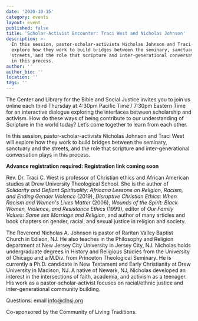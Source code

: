 ```yaml
---
date: '2020-10-15'
category: events
layout: event
published: false
title: 'Scholar-Activist Encounter: Traci West and Nicholas Johnson'
description: >-
  In this session, pastor-scholar-activists Nicholas Johnson and Traci West will
  explore how they work to build bridges between the seminary, sanctuary and the
  streets, and the role that scripture and inter-generational conversation plays
  in this process.
author: ''
author_bio: ''
location: ''
tags: ''
---
```

The Center and Library for the Bible and Social Justice invites you to
join us online each third Thursday at 4:30pm Pacific Time / 7:30pm
Eastern Time for an interactive dialogue exploring the interfaces
between scholarship and activism. How do these ways of being contribute
to our understanding of Scripture in the world today? Let’s come
together to learn from each other.

In this session, pastor-scholar-activists Nicholas Johnson and Traci
West will explore how they work to build bridges between the seminary,
sanctuary and the streets, and the role that scripture and
inter-generational conversation plays in this process.

**Advance registration required: Registration link coming soon**

Rev. Dr. Traci C. West is professor of Christian ethics and African
American studies at Drew University Theological School. She is the
author of _Solidarity and Defiant Spirituality: Africana Lessons on
Religion, Racism, and Ending Gender Violence_ (2019), _Disruptive
Christian Ethics: When Racism and Women's Lives Matter_ (2006), _Wounds of
the Spirit: Black Women, Violence, and Resistance Ethics_ (1999), editor
of _Our Family Values: Same sex Marriage and Religion_, and author of many
articles and book chapters on gender, racial, and sexual justice in
religion and society.

The Reverend Nicholas A. Johnson is pastor of Raritan Valley Baptist
Church in Edison, NJ. He also teaches in the Philosophy and Religion
department at New Jersey City University in Jersey City, NJ. Nicholas
holds undergraduate degrees in History and Religious Studies from the
University of Chicago and a M.Div. from Princeton Theological Seminary.
He is currently a Ph.D. candidate in New Testament and Early
Christianity at Drew University in Madison, NJ. A native of Newark, NJ,
Nicholas developed an interest in the intersections of faith, academia,
and activism as a teenager. His work as a pastor-scholar-activist
focuses on racial/ethnic justice and inter-generational community building.

Questions: email [info@clbsj.org](mailto:info@clbsj.org)

Co-sponsored by the Community of Living Traditions.